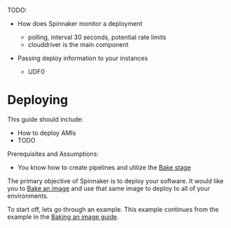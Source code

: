
TODO:
- How does Spinnaker monitor a deployment
  - polling, interval 30 seconds, potential rate limits
  - clouddriver is the main component

- Passing deploy information to your instances
  - UDF0


# Deploying


This guide should include:

- How to deploy AMIs
- TODO


Prerequisites and Assumptions:

- You know how to create pipelines and utilize the [Bake stage](baking_images.md)



The primary objective of Spinnaker is to deploy your software. It would like you to [Bake an image](baking_images.md) and use that same image to deploy to all of your environments.

To start off, lets go through an example. This example continues from the example in the [Baking an image guide](baking_images.md).
